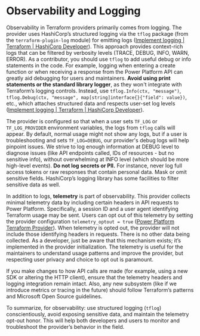 # Observability and Logging

Observability in Terraform providers primarily comes from logging. The provider uses HashiCorp’s structured logging via the `tflog` package (from the `terraform-plugin-log` module) for emitting logs ([Implement logging | Terraform | HashiCorp Developer](https://developer.hashicorp.com/terraform/tutorials/providers-plugin-framework/providers-plugin-framework-logging#:~:text=Providers%20support%20logging%20through%20the,structured%20logging%20and%20filtering%20capabilities)). This approach provides context-rich logs that can be filtered by verbosity levels (TRACE, DEBUG, INFO, WARN, ERROR). As a contributor, you should use `tflog` to add useful debug or info statements in the code. For example, logging when entering a create function or when receiving a response from the Power Platform API can greatly aid debugging for users and maintainers. **Avoid using print statements or the standard library logger**, as they won't integrate with Terraform’s logging controls. Instead, use `tflog.Info(ctx, "message")`, `tflog.Debug(ctx, "message", map[string]interface{}{"field": value})`, etc., which attaches structured data and respects user-set log levels ([Implement logging | Terraform | HashiCorp Developer](https://developer.hashicorp.com/terraform/tutorials/providers-plugin-framework/providers-plugin-framework-logging#:~:text=Providers%20support%20logging%20through%20the,structured%20logging%20and%20filtering%20capabilities)).

The provider is configured so that when a user sets `TF_LOG` or `TF_LOG_PROVIDER` environment variables, the logs from `tflog` calls will appear. By default, normal usage might not show any logs, but if a user is troubleshooting and sets `TF_LOG=DEBUG`, our provider's debug logs will help pinpoint issues. We strive to log enough information at DEBUG level to diagnose issues (like API endpoints called, IDs of resources - but no sensitive info), without overwhelming at INFO level (which should be more high-level events). **Do not log secrets or PII.** For instance, never log full access tokens or raw responses that contain personal data. Mask or omit sensitive fields. HashiCorp’s logging library has some facilities to filter sensitive data as well.

In addition to logs, **telemetry** is part of observability. This provider collects minimal telemetry data by including certain headers in API requests to Power Platform. Specifically, a session ID and a user agent identifying Terraform usage may be sent. Users can opt out of this telemetry by setting the provider configuration `telemetry_optout = true` ([Power Platform Terraform Provider](https://microsoft.github.io/terraform-provider-power-platform/#:~:text=,false)). When telemetry is opted out, the provider will not include those identifying headers in requests. There is no other data being collected. As a developer, just be aware that this mechanism exists; it’s implemented in the provider initialization. The telemetry is useful for the maintainers to understand usage patterns and improve the provider, but respecting user privacy and choice to opt out is paramount.

If you make changes to how API calls are made (for example, using a new SDK or altering the HTTP client), ensure that the telemetry headers and logging integration remain intact. Also, any new subsystem (like if we introduce metrics or tracing in the future) should follow Terraform’s patterns and Microsoft Open Source guidelines.

To summarize, for observability: use structured logging (`tflog`) conscientiously, avoid exposing sensitive data, and maintain the telemetry opt-out honor. This will help both developers and users to monitor and troubleshoot the provider’s behavior in the field.
